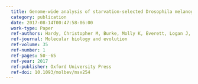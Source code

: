 ```yaml
---
  title: Genome-wide analysis of starvation-selected Drosophila melanogaster—A genetic model of obesity
  category: publication
  date: 2017-08-14T00:47:58-06:00
  work-type: Paper
  ref-authors: Hardy, Christopher M, Burke, Molly K, Everett, Logan J, Han, Mira V, Lantz, Kathryn M, and Gibbs, Allen G
  ref-journal: Molecular biology and evolution
  ref-volume: 35
  ref-number: 1
  ref-pages: 50--65
  ref-year: 2017
  ref-publisher: Oxford University Press
  ref-doi: 10.1093/molbev/msx254
---
```

